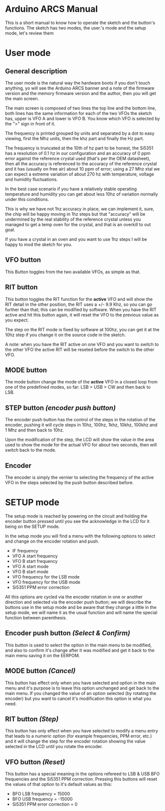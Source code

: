 Arduino ARCS Manual
=========================

This is a short manual to know how to operate the sketch and the button's functions. The sketch has two modes, the user.'s mode and the setup mode, let's review them

User mode
=========

General description
-------------------

The user mode is the natural way the hardware boots if you don't touch anything, yo will see the Arduino ARCS banner and a note of the firmware version and the memory firmware version and the author, then you will get the main screen.

The main screen is composed of two lines the top line and the bottom line, both lines has the same information for each of the two VFOs the sketch has, upper is VFO A and lower is VFO B. You know which VFO is selected by the ">" sign in front of it.

The frequency is printed grouped by units and separated by a dot to easy viewing, first the Mhz units, then the khz part and finally the Hz part.

The frequency is truncated at the 10th of hz part to be honest, the Si5351 has a resolution of 0.1 hz in our configuration and an accuracy of 0 ppm error against the reference crystal used (that's per the OEM datasheet), then all the accuracy is referenced to the accuracy of the reference crystal and it has (usually on free air) about 10 ppm of error; using a 27 Mhz xtal we can expect a extreme variation of about 270 hz with temperature, voltage and humidity fluctuations.

In the best case scenario if you have a relatively stable operating temperature and humidity you can get about less 10hz of variation normally under this conditions.

This is why we have not 1hz accuracy in place, we can implement it, sure, the chip will be happy moving in 1hz steps but that "accuracy" will be undermined by the real stability of the reference crystal unless you managed to get a temp oven for the crystal, and that is an overkill to out goal.

If you have a crystal in an oven and you want to use 1hz steps I will be happy to mod the sketch for you.


VFO button
----------

This Button toggles from the two available VFOs, as simple as that.

RIT button
----------

This button toggles the RIT function for the **active** VFO and will show the RIT detail in the other position, the RIT uses a +/- 9.9 Khz, so you can go further than that; this can be modified by software. When you have the RIT active and hit this button again, it will reset the VFO to the previous value as you expect.

The step on the RIT mode is fixed by software at 100hz, you can get it at the 10hz step if you change it on the source code in the sketch.

A note: when you have the RIT active on one VFO and you want to switch to the other VFO the active RIT will be reseted before the switch to the other VFO.

MODE button
-----------

The mode button change the mode of the **active** VFO in a closed loop from one of the predefined modes, so far: LSB > USB > CW and then back to LSB.

STEP button _(encoder push button)_
---------------------------------

The encoder push button has the control of the steps in the rotation of the encoder, pushing it will cycle steps in 10hz, 100hz, 1khz, 10khz, 100khz and 1 Mhz and then back to 10hz.

Upon the modification of the step, the LCD will show the value in the area used to show the mode for the actual VFO for about two seconds, then will switch back to the mode.

Encoder
-------

The encoder is simply the vernier to selecting the frequency of the active VFO in the steps selected by the push button described before.


SETUP mode
==========

The setup mode is reached by powering on the circuit and holding the encoder button pressed until you see the acknowledge in the LCD for it being on the SETUP mode.

In the setup mode you will find a menu with the following options to select and change on the encoder rotation and push.

 * IF frequency
 * VFO A start frequency
 * VFO B start frequency
 * VFO A start mode
 * VFO B start mode
 * VFO frequency for the LSB mode
 * VFO frequency for the USB mode
 * Si5351 PPM error correction

All this options are cycled via the encoder rotation in one or another direction and selected via the encoder push button; we will describe the buttons use in the setup mode and be aware that they change a little in the setup mode, we will name it as the usual function and will name the special function between parenthesis.

Encoder push button _(Select & Confirm)_
-----------------------------------

This button is used to select the option in the main menu to be modified, and also to confirm it's change after it was modified and get it back to the main menu saving it on the EERPOM.

MODE button _(Cancel)_
--------------------

This button has effect only when you have selected and option in the main menu and it's purpose is to leave this option unchanged and get back to the main menu. If you changed the value of an option selected (by rotating the encoder) but you want to cancel it's modification this option is what you need.

RIT button _(Step)_
-----------------

This button has only effect when you have selected to modify a menu entry that leads to a numeric option (for example frequencies, PPM error, etc.) and it will change the step for the encoder rotation showing the value selected in the LCD until you rotate the encoder.

VFO button _(Reset)_
------------------

This button has a special meaning in the options refereed to LSB & USB BFO frequencies and the Si5351 PPM correction. Pressing this buttons will reset the values of that option to it's default values as this:

 * BFO LSB frequency = 15000
 * BFO USB frequency = -15000
 * Si5351 PPM error correction = 0
